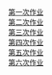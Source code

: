 <!DOCTYPE html>
<html lang="en">
<head>
  <meta charset="UTF-8">
  <title>homework</title>
</head>
<body>
  <a href="https://H-Q-S.github.io/work1.html">第一次作业</a>
  <br>
  <a href="https://H-Q-S.github.io/work2.html">第二次作业</a>
    <br>
   <a href="https://H-Q-S.github.io/work3.html">第三次作业</a>
    <br>
   <a href="https://H-Q-S.github.io/work4.html">第四次作业</a>
    <br>
   <a href="https://H-Q-S.github.io/work5.html">第五次作业</a>
    <br>
    <a href="https:/H-Q-S.github.io/work6.html">第六次作业</a>
    <br>
</body>
</html>
